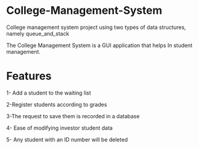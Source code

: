# College-Management-System
College management system project using two types of data structures, namely queue_and_stack

The College Management System is a GUI application that helps
In student management.

# Features
1- Add a student to the waiting list 

2-Register students according to grades

3-The request to save them is recorded in a database

4- Ease of modifying investor student data

5- Any student with an ID number will be deleted

